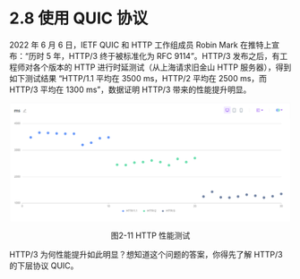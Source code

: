 # 2.8 使用 QUIC 协议

2022 年 6 月 6 日，IETF QUIC 和 HTTP 工作组成员 Robin Mark 在推特上宣布：“历时 5 年，HTTP/3 终于被标准化为 RFC 9114”。HTTP/3 发布之后，有工程师对各个版本的 HTTP 进行时延测试（从上海请求旧金山 HTTP 服务器），得到如下测试结果 “HTTP/1.1 平均在 3500 ms，HTTP/2 平均在 2500 ms，而 HTTP/3 平均在 1300 ms”，数据证明 HTTP/3 带来的性能提升明显。

<div  align="center">
	<img src="../assets/http3.png" width = "500"  align=center />
	<p>图2-11 HTTP 性能测试</p>
</div> 

HTTP/3 为何性能提升如此明显？想知道这个问题的答案，你得先了解 HTTP/3 的下层协议 QUIC。
